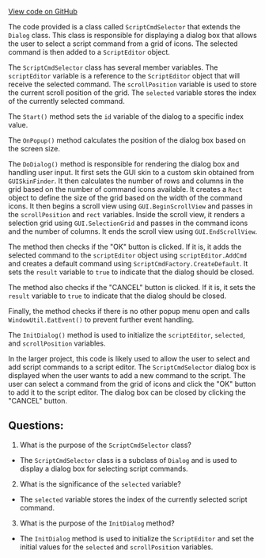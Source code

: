 [View code on GitHub](https://github.com/TieHaxJan/Brick-Force/Assembly-CSharp\ScriptCmdSelector.cs)

The code provided is a class called `ScriptCmdSelector` that extends the `Dialog` class. This class is responsible for displaying a dialog box that allows the user to select a script command from a grid of icons. The selected command is then added to a `ScriptEditor` object.

The `ScriptCmdSelector` class has several member variables. The `scriptEditor` variable is a reference to the `ScriptEditor` object that will receive the selected command. The `scrollPosition` variable is used to store the current scroll position of the grid. The `selected` variable stores the index of the currently selected command.

The `Start()` method sets the `id` variable of the dialog to a specific index value.

The `OnPopup()` method calculates the position of the dialog box based on the screen size.

The `DoDialog()` method is responsible for rendering the dialog box and handling user input. It first sets the GUI skin to a custom skin obtained from `GUISkinFinder`. It then calculates the number of rows and columns in the grid based on the number of command icons available. It creates a `Rect` object to define the size of the grid based on the width of the command icons. It then begins a scroll view using `GUI.BeginScrollView` and passes in the `scrollPosition` and `rect` variables. Inside the scroll view, it renders a selection grid using `GUI.SelectionGrid` and passes in the command icons and the number of columns. It ends the scroll view using `GUI.EndScrollView`. 

The method then checks if the "OK" button is clicked. If it is, it adds the selected command to the `scriptEditor` object using `scriptEditor.AddCmd` and creates a default command using `ScriptCmdFactory.CreateDefault`. It sets the `result` variable to `true` to indicate that the dialog should be closed.

The method also checks if the "CANCEL" button is clicked. If it is, it sets the `result` variable to `true` to indicate that the dialog should be closed.

Finally, the method checks if there is no other popup menu open and calls `WindowUtil.EatEvent()` to prevent further event handling.

The `InitDialog()` method is used to initialize the `scriptEditor`, `selected`, and `scrollPosition` variables.

In the larger project, this code is likely used to allow the user to select and add script commands to a script editor. The `ScriptCmdSelector` dialog box is displayed when the user wants to add a new command to the script. The user can select a command from the grid of icons and click the "OK" button to add it to the script editor. The dialog box can be closed by clicking the "CANCEL" button.
## Questions: 
 1. What is the purpose of the `ScriptCmdSelector` class?
- The `ScriptCmdSelector` class is a subclass of `Dialog` and is used to display a dialog box for selecting script commands.

2. What is the significance of the `selected` variable?
- The `selected` variable stores the index of the currently selected script command.

3. What is the purpose of the `InitDialog` method?
- The `InitDialog` method is used to initialize the `ScriptEditor` and set the initial values for the `selected` and `scrollPosition` variables.